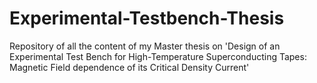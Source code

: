 # Experimental-Testbench-Thesis
Repository of all the content of my Master thesis on 'Design of an Experimental Test Bench for High-Temperature Superconducting Tapes: Magnetic Field dependence of its Critical Density Current'
